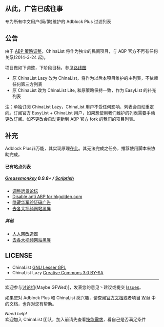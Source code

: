 ## 从此，广告已成往事

专为所有中文用户(简/繁)维护的 Adblock Plus 过滤列表

## 公告

由于 [ABP 策略调整](https://adblockplus.org/blog/switching-default-blocking-lists-for-chinese-users)，ChinaList 将作为独立的民间项目，与 ABP 官方不再有任何关系(2014-3-24 起)。

项目做如下调整，下阶段目标，参见[路线图](https://github.com/chinalist/chinalist/wiki/Roadmap)

- 原 ChinaList Lazy 改为 ChinaList，将作为以后本项目维护的主列表，不依赖任何第三方列表
- 原 ChinaList 改为 ChinaList Lite, 和原策略保持一致，作为 EasyList 的补充列表

注：单独订阅 ChinaList Lazy，ChinaList 用户不受任何影响，列表会自动重定向。订阅官方 EasyList + ChinaList 用户，如果想使用我们维护的列表需要手动更改订阅。如不更改会自动更新到 ABP 官方 fork 的我们的项目列表。

## 补充

Adblock Plus非万能，其实现原理[在此](http://adblockplus.org/zh_CN/faq_internal#policies)。其无法完成之任务，推荐使用脚本来协助完成。

#### 已有站点列表

##### [Greasemonkey](https://addons.mozilla.org/zh-cn/firefox/addon/greasemonkey/) 0.9.8+ / [Scriptish](https://addons.mozilla.org/zh-cn/firefox/addon/scriptish/) 

- [调整远景论坛](https://raw.github.com/chinalist/chinalist/master/scripts/remove_ads_for_pcbeta.user.js)
- [Disable anti ABP for hkgolden.com](https://raw.github.com/chinalist/chinalist/master/scripts/disable_hkgolden_com.user.js)
- [隐藏华军验证码广告](http://userscripts.org/scripts/show/129215)
- [去各大视频网站黑屏](http://userscripts.org/scripts/show/119622)

##### 其他 

- [人人网改造器](http://userscripts.org/scripts/show/45836)
- [去各大视频网站黑屏](https://code.google.com/p/haoutil/)  

## LICENSE 

- ChinaList [GNU Lesser GPL](http://www.gnu.org/licenses/lgpl.html)
- ChinaList Lazy [Creative Commons 3.0 BY-SA](http://creativecommons.org/licenses/by-sa/3.0/)

-------------

欢迎参与[讨论组](https://groups.google.com/group/adblock-chinalist)(Maybe GFWed)]，发表您的意见丶建议或提交 [Issues](https://github.com/chinalist/chinalist/issues)。

如果您对 Adblock Plus 和 ChinaList 感兴趣，请查阅[官方文档](http://adblockplus.org/zh_CN/documentation)或者项目 [Wiki](https://github.com/chinalist/chinalist/wiki/) 中的文档，也许对您有帮助。

*Need help!*  
欢迎加入 ChinaList 团队，加入前请先查看[技能需求](https://github.com/chinalist/chinalist/wiki/The_skills_needed_to_join_ChinaList)，看自己是否满足条件 
